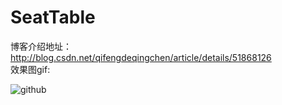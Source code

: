 # SeatTable
博客介绍地址：http://blog.csdn.net/qifengdeqingchen/article/details/51868126<br>
效果图gif:

![github](https://github.com/qifengdeqingchen/SeatTable/blob/master/demo.gif "github")
